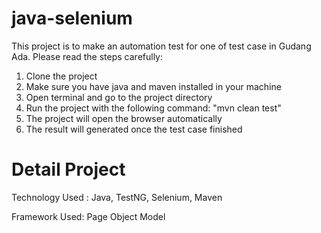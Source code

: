# java-selenium

This project is to make an automation test for one of test case in Gudang Ada. Please read the steps carefully:

1. Clone the project
2. Make sure you have java and maven installed in your machine
3. Open terminal and go to the project directory
4. Run the project with the following command: "mvn clean test"
5. The project will open the browser automatically
6. The result will generated once the test case finished

# Detail Project
Technology Used : Java, TestNG, Selenium, Maven

Framework Used: Page Object Model
